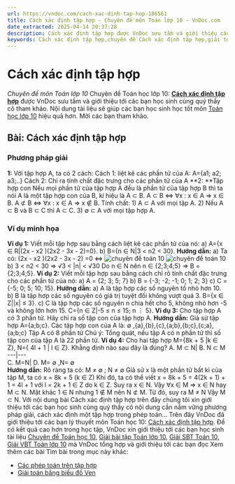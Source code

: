 ```yaml
---
url: https://vndoc.com/cach-xac-dinh-tap-hop-186561
title: Cách xác định tập hợp - Chuyên đề môn Toán lớp 10 - VnDoc.com
date_extracted: 2025-04-14 20:37:28
description: Cách xác định tập hợp được VnDoc sưu tầm và giới thiệu các bài chuyên đề môn Toán học lớp 10 tới các bạn học sinh và quý thầy cô tham khảo
keywords: Cách xác định tập hợp,chuyên đề Cách xác định tập hợp,giải toán 10,giải bài tập toán học 10,để học tốt môn toán lớp 10,chuyên đề toán lớp 10,chuyên đề toán học 10,trắc nghiệm Cách xác định tập hợp
---
```


# Cách xác định tập hợp
 _Chuyên đề môn Toán lớp 10_
Chuyên đề Toán học lớp 10: [**Cách xác định tập hợp**](<https://vndoc.com/cach-xac-dinh-tap-hop-186561>) được VnDoc sưu tầm và giới thiệu tới các bạn học sinh cùng quý thầy cô tham khảo. Nội dung tài liệu sẽ giúp các bạn học sinh học tốt môn [Toán học lớp 10](<https://vndoc.com/mon-toan-lop10>) hiệu quả hơn. Mời các bạn tham khảo.
## Bài: Cách xác định tập hợp
### Phương pháp giải
**1:** Với tập hợp A, ta có 2 cách:
Cách 1: liệt kê các phần tử của A: A=\{a1; a2; a3;..\}
Cách 2: Chỉ ra tính chất đặc trưng cho các phần tử của A
**2: **Tập hợp con
Nếu mọi phần tử của tập hợp A đều là phần tử của tập hợp B thì ta nói A là một tập hợp con của B, kí hiệu là A ⊂ B.
A ⊂ B ⇔ ∀x : x ∈ A ⇒ x ∈ B.
A ⊄ B ⇔ ∀x : x ∈ A ⇒ x ∉ B.
Tính chất:
1\) A ⊂ A với mọi tập A.
2\) Nếu A ⊂ B và B ⊂ C thì A ⊂ C.
3\) ∅ ⊂ A với mọi tập hợp A.
### Ví dụ minh họa
**Ví dụ 1:** Viết mỗi tập hợp sau bằng cách liệt kê các phần tử của nó:
a\) A=\{x ∈ R|\(2x - x2 \)\(2x2 \- 3x - 2\)=0\}.
b\) B=\{n ∈ N|3 < n2 < 30\}.
**Hướng dẫn:**
a\) Ta có:
\(2x - x2 \)\(2x2 \- 3x - 2\) =0 ⇔ ![chuyên đề toán 10](https://i.vdoc.vn/data/image/2019/10/23/cach-xac-dinh-tap-hop-1.png)
![chuyên đề toán 10](https://i.vdoc.vn/data/image/2019/10/23/cach-xac-dinh-tap-hop-2.png)
b\) 3 < n2 < 30 ⇒ √3 < |n| < √30
Do n ∈ N nên n ∈ \{2;3;4;5\}
⇒ B = \{2;3;4;5\}.
**Ví dụ 2:** Viết mỗi tập hợp sau bằng cách chỉ rõ tính chất đặc trưng cho các phần tử của nó:
a\) A = \{2; 3; 5; 7\}
b\) B = \{-3; -2; -1; 0; 1; 2; 3\}
c\) C = \{-5; 0; 5; 10; 15\}.
**Hướng dẫn:**
a\) A là tập hợp các số nguyên tố nhỏ hơn 10.
b\) B là tập hơp các số nguyên có giá trị tuyệt đối không vượt quá 3.
B=\{x ∈ Z||x| ≤ 3\}.
c\) C là tập hợp các số nguyên n chia hết cho 5, không nhỏ hơn -5 và không lớn hơn 15.
C=\{n ∈ Z|-5 ≤ n ≤ 15; n ⋮ 5\}.
**Ví dụ 3:** Cho tập hợp A có 3 phần tử. Hãy chỉ ra số tập con của tập hợp A.
**Hướng dẫn:**
Giả sử tập hợp A=\{a;b;c\}. Các tập hợp con của A là:
∅ ,\{a\},\{b\},\{c\},\{a;b\},\{b;c\},\{c;a\},\{a;b;c\}
Tập A có 8 phần tử
Chú ý: Tổng quát, nếu tập A có n phần tử thì số tập con của tập A là 22 phần tử.
**Ví dụ 4:** Cho hai tập hợp M=\{8k + 5 |k ∈ Z\}, N=\{ 4l + 1 | l ∈ Z\}. Khẳng định nào sau đây là đúng?
A. M ⊂ N| B. N ⊂ M  
---|---  
C. M=N| D. M= ∅ ,N= ∅  
**Hướng dẫn:**
Rõ ràng ta có: M ≠ ∅ ; N ≠ ∅
Giả sử x là một phần tử bất kì của tập M, ta có x = 8k + 5 \(k ∈ Z\)
Khi đó, ta có thể viết x = 8k + 5 = 4\(2k + 1\) + 1 = 4l + 1 với l = 2k + 1 ∈ Z do k ∈ Z. Suy ra x ∈ N.
Vậy ∀x ∈ M ⇒ x ∈ N hay M ⊂ N.
Mặt khác 1 ∈ N nhưng 1 ∉ M nên N ⊄ M. Từ đó, suy ra M ≠ N
Vậy M ⊂ N.
Với nội dung bài Cách xác định tập hợp trên đây chúng tôi xin giới thiệu tới các bạn học sinh cùng quý thầy cô nội dung cần nắm vững phương pháp giải, cách xác định một tập hợp trong phép toán...
Trên đây VnDoc đã giới thiệu tới các bạn lý thuyết môn Toán học 10: [Cách xác định tập hợp](<https://vndoc.com/cach-xac-dinh-tap-hop-186561>). Để có kết quả cao hơn trong học tập, VnDoc xin giới thiệu tới các bạn học sinh tài liệu [Chuyên đề Toán học 10](<https://vndoc.com/chuyen-de-toan10>), [Giải bài tập Toán lớp 10](<https://vndoc.com/giai-toan-lop10>), [Giải SBT Toán 10,](<https://vndoc.com/giai-vo-bt-toan10>) [Giải VBT Toán lớp 10](<https://vndoc.com/giai-vbt-toan-lop10>) mà VnDoc tổng hợp và giới thiệu tới các bạn đọc
Xem thêm các bài Tìm bài trong mục này khác:
  * [Các phép toán trên tập hợp](</cac-phep-toan-tren-tap-hop-186563>)
  * [Giải toán bằng biểu đồ Ven](</giai-toan-bang-bieu-do-ven-186565>)

